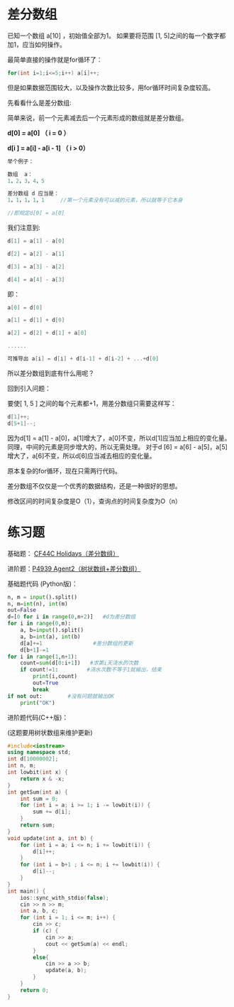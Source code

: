 # 差分数组

已知一个数组 a[10] ，初始值全部为1。 如果要将范围 [1, 5]之间的每一个数字都加1，应当如何操作。

最简单直接的操作就是for循环了：

```c++
for(int i=1;i<=5;i++) a[i]++;
```
但是如果数据范围较大，以及操作次数比较多，用for循环时间复杂度较高。

先看看什么是差分数组:

简单来说，前一个元素减去后一个元素形成的数组就是差分数组。

**d[0] = a[0] （ i = 0 ）**

**d[i ] = a[i] - a[i - 1] （ i > 0）**

```c++
举个例子：

数组  a：
1，2，3，4，5

差分数组 d 应当是：
1，1，1，1，1     //第一个元素没有可以减的元素，所以就等于它本身

//即规定d[0] = a[0]
```
我们注意到:

```c++
d[1] = a[1] - a[0]

d[2] = a[2] - a[1]

d[3] = a[3] - a[2]

d[4] = a[4] - a[3]
```

即：

```c++
a[0] = d[0]

a[1] = d[1] + d[0]

a[2] = d[2] + d[1] + a[0]

......

可推导出 a[i] = d[i] + d[i-1] + d[i-2] + ...+d[0]
```
所以差分数组到底有什么用呢？

回到引入问题：

要使[ 1, 5 ] 之间的每个元素都+1，用差分数组只需要这样写：

```c++
d[1]++;
d[5+1]--;
```
因为d[1] = a[1] - a[0]，a[1]增大了，a[0]不变，所以d[1]应当加上相应的变化量。
同理，中间的元素是同步增大的，所以无需处理。
对于d [6] = a[6] - a[5]，a[5]增大了，a[6]不变，所以d[6]应当减去相应的变化量。

原本复杂的for循环，现在只需两行代码。

差分数组不仅仅是一个优秀的数据结构，还是一种很好的思想。

修改区间的时间复杂度是O（1），查询点的时间复杂度为O（n）

# 练习题

基础题： [CF44C Holidays（差分数组）](https://www.luogu.com.cn/problem/CF44C)

进阶题：[P4939 Agent2（树状数组+差分数组）](https://www.luogu.com.cn/problem/P4939)

基础题代码 (Python版)：

```python
n, m = input().split()
n, m=int(n), int(m)
out=False
d=[0 for i in range(0,n+2)]   #d为差分数组
for i in range(0,m):
    a, b=input().split()
    a, b=int(a), int(b)
    d[a]+=1                #差分数组的更新
    d[b+1]-=1
for i in range(1,n+1):
    count=sum(d[0:i+1])   #求第i天浇水的次数
    if count!=1:         #浇水次数不等于1就输出，结束
        print(i,count)
        out=True
        break
if not out:        #没有问题就输出OK
    print("OK")
```
进阶题代码(C++版)：

(这题要用树状数组来维护更新)
```c++
#include<iostream>
using namespace std;
int d[10000002];
int n, m;
int lowbit(int x) {
	return x & -x;
}
int getSum(int a) {
	int sum = 0;
	for (int i = a; i >= 1; i -= lowbit(i)) {
		sum += d[i];
	}
	return sum;
}
void update(int a, int b) {
	for (int i = a; i <= n; i += lowbit(i)) {
		d[i]++;
	}
	for (int i = b+1 ; i <= n; i += lowbit(i)) {
		d[i]--;
	}
}
int main() {
	ios::sync_with_stdio(false);
	cin >> n >> m;
	int a, b, c;
	for (int i = 1; i <= m; i++) {
		cin >> c;
		if (c) {
			cin >> a;
			cout << getSum(a) << endl;
		}
		else{
			cin >> a >> b;
			update(a, b);
		}
	}
	return 0;
}
```